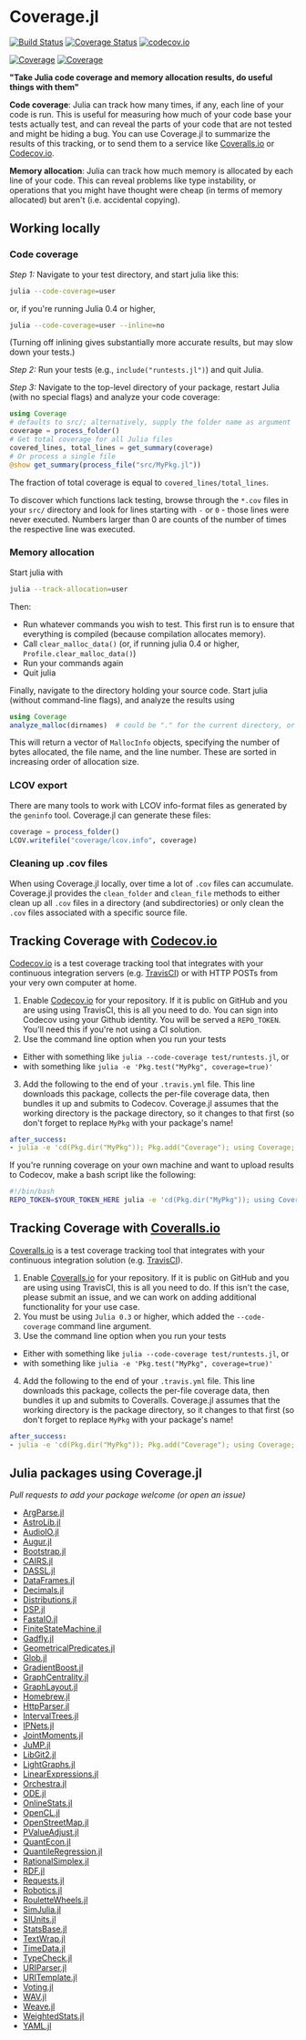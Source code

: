 Coverage.jl
===========

[![Build Status](https://travis-ci.org/JuliaCI/Coverage.jl.svg?branch=master)](https://travis-ci.org/IainNZ/Coverage.jl)
[![Coverage Status](https://coveralls.io/repos/JuliaCI/Coverage.jl/badge.svg?branch=master)](https://coveralls.io/r/JuliaCI/Coverage.jl?branch=master)
[![codecov.io](http://codecov.io/github/JuliaCI/Coverage.jl/coverage.svg?branch=master)](http://codecov.io/github/JuliaCI/Coverage.jl?branch=master)

[![Coverage](http://pkg.julialang.org/badges/Coverage_0.3.svg)](http://pkg.julialang.org/?pkg=Coverage&ver=0.3)
[![Coverage](http://pkg.julialang.org/badges/Coverage_0.4.svg)](http://pkg.julialang.org/?pkg=Coverage&ver=0.4)

**"Take Julia code coverage and memory allocation results, do useful things with them"**

**Code coverage**: Julia can track how many times, if any, each line of your code is run. This is useful for measuring how much of your code base your tests actually test, and can reveal the parts of your code that are not tested and might be hiding a bug. You can use Coverage.jl to summarize the results of this tracking, or to send them to a service like [Coveralls.io](http://coveralls.io) or [Codecov.io](https://codecov.io/github/JuliaCI).

**Memory allocation**: Julia can track how much memory is allocated by each line of your code. This can reveal problems like type instability, or operations that you might have thought were cheap (in terms of memory allocated) but aren't (i.e. accidental copying).

## Working locally

### Code coverage

*Step 1:* Navigate to your test directory, and start julia like this:
```sh
julia --code-coverage=user
```
or, if you're running Julia 0.4 or higher,
```sh
julia --code-coverage=user --inline=no
```
(Turning off inlining gives substantially more accurate results, but may slow down your tests.)

*Step 2:* Run your tests (e.g., `include("runtests.jl")`) and quit Julia.

*Step 3:* Navigate to the top-level directory of your package, restart Julia (with no special flags) and analyze your code coverage:

```julia
using Coverage
# defaults to src/; alternatively, supply the folder name as argument
coverage = process_folder()
# Get total coverage for all Julia files
covered_lines, total_lines = get_summary(coverage)
# Or process a single file
@show get_summary(process_file("src/MyPkg.jl"))
```
The fraction of total coverage is equal to `covered_lines/total_lines`.

To discover which functions lack testing, browse through the `*.cov` files in your `src/`
directory and look for lines starting with `-` or `0` - those lines were never executed.
Numbers larger than 0 are counts of the number of times the respective line was executed.


### Memory allocation

Start julia with
```sh
julia --track-allocation=user
```
Then:
- Run whatever commands you wish to test. This first run is to ensure that everything is compiled (because compilation allocates memory).
- Call `clear_malloc_data()` (or, if running julia 0.4 or higher, `Profile.clear_malloc_data()`)
- Run your commands again
- Quit julia

Finally, navigate to the directory holding your source code. Start julia (without command-line flags), and analyze the results using
```julia
using Coverage
analyze_malloc(dirnames)  # could be "." for the current directory, or "src", etc.
```
This will return a vector of `MallocInfo` objects, specifying the number of bytes allocated, the file name, and the line number.
These are sorted in increasing order of allocation size.

### LCOV export

There are many tools to work with LCOV info-format files as generated by the `geninfo` tool. Coverage.jl can generate these files:

```julia
coverage = process_folder()
LCOV.writefile("coverage/lcov.info", coverage)
```

### Cleaning up .cov files

When using Coverage.jl locally, over time a lot of `.cov` files can accumulate. Coverage.jl provides the `clean_folder` and `clean_file` methods to either clean up all `.cov` files in a directory (and subdirectories) or only clean the `.cov` files associated with a specific source file.

## Tracking Coverage with [Codecov.io](https://codecov.io)

[Codecov.io](https://codecov.io) is a test coverage tracking tool that integrates with your continuous integration servers (e.g. [TravisCI](https://travis-ci.org/)) or with HTTP POSTs from your very own computer at home.

1. Enable [Codecov.io](https://codecov.io) for your repository. If it is public on GitHub and you are using using TravisCI, this is all you need to do. You can sign into Codecov using your Github identity. You will be served a `REPO_TOKEN`. You'll need this if you're not using a CI solution.
2. Use the command line option when you run your tests
  * Either with something like `julia --code-coverage test/runtests.jl`, or
  * with something like  `julia -e 'Pkg.test("MyPkg", coverage=true)'`
3. Add the following to the end of your `.travis.yml` file. This line downloads this package, collects the per-file coverage data, then bundles it up and submits to Codecov. Coverage.jl assumes that the working directory is the package directory, so it changes to that first (so don't forget to replace `MyPkg` with your package's name!
```yml
after_success:
- julia -e 'cd(Pkg.dir("MyPkg")); Pkg.add("Coverage"); using Coverage; Codecov.submit(process_folder())'
```
If you're running coverage on your own machine and want to upload results to Codecov, make a bash script like the following:
```bash
#!/bin/bash
REPO_TOKEN=$YOUR_TOKEN_HERE julia -e 'cd(Pkg.dir("MyPkg")); using Coverage; Codecov.submit_token(process_folder())'
```

## Tracking Coverage with [Coveralls.io](https://coveralls.io)

[Coveralls.io](https://coveralls.io) is a test coverage tracking tool that integrates with your continuous integration solution (e.g. [TravisCI](https://travis-ci.org/)).

1. Enable [Coveralls.io](https://coveralls.io) for your repository. If it is public on GitHub and you are using using TravisCI, this is all you need to do. If this isn't the case, please submit an issue, and we can work on adding additional functionality for your use case.
2. You must be using `Julia 0.3` or higher, which added the `--code-coverage` command line argument.
3. Use the command line option when you run your tests
  * Either with something like `julia --code-coverage test/runtests.jl`, or
  * with something like  `julia -e 'Pkg.test("MyPkg", coverage=true)'`
4. Add the following to the end of your `.travis.yml` file. This line downloads this package, collects the per-file coverage data, then bundles it up and submits to Coveralls. Coverage.jl assumes that the working directory is the package directory, so it changes to that first (so don't forget to replace `MyPkg` with your package's name!
```yml
after_success:
- julia -e 'cd(Pkg.dir("MyPkg")); Pkg.add("Coverage"); using Coverage; Coveralls.submit(process_folder())'
```


## Julia packages using Coverage.jl

*Pull requests to add your package welcome (or open an issue)*

* [ArgParse.jl](https://github.com/carlobaldassi/ArgParse.jl/blob/master/.travis.yml)
* [AstroLib.jl](https://github.com/giordano/AstroLib.jl/blob/master/.travis.yml)
* [AudioIO.jl](https://github.com/ssfrr/AudioIO.jl/blob/master/.travis.yml)
* [Augur.jl](https://github.com/AugurProject/Augur.jl/blob/master/.travis.yml)
* [Bootstrap.jl](https://github.com/julian-gehring/Bootstrap.jl/blob/master/.travis.yml)
* [CAIRS.jl](https://github.com/scheidan/CAIRS.jl/blob/master/.travis.yml)
* [DASSL.jl](https://github.com/pwl/DASSL.jl/blob/master/.travis.yml)
* [DataFrames.jl](https://github.com/JuliaStats/DataFrames.jl/blob/master/.travis.yml)
* [Decimals.jl](https://github.com/tensorjack/Decimals.jl/blob/master/.travis.yml)
* [Distributions.jl](https://github.com/JuliaStats/Distributions.jl/blob/master/.travis.yml)
* [DSP.jl](https://github.com/JuliaDSP/DSP.jl/blob/master/.travis.yml)
* [FastaIO.jl](https://github.com/carlobaldassi/FastaIO.jl/blob/master/.travis.yml)
* [FiniteStateMachine.jl](https://github.com/tensorjack/FiniteStateMachine.jl/blob/master/.travis.yml)
* [Gadfly.jl](https://github.com/dcjones/Gadfly.jl/blob/master/.travis.yml)
* [GeometricalPredicates.jl](https://github.com/skariel/GeometricalPredicates.jl/blob/master/.travis.yml)
* [Glob.jl](https://github.com/vtjnash/Glob.jl/blob/master/.travis.yml)
* [GradientBoost.jl](https://github.com/svs14/GradientBoost.jl/blob/master/.travis.yml)
* [GraphCentrality.jl](https://github.com/sbromberger/GraphCentrality.jl/blob/master/.travis.yml)
* [GraphLayout.jl](https://github.com/IainNZ/GraphLayout.jl/blob/master/.travis.yml)
* [Homebrew.jl](https://github.com/JuliaLang/Homebrew.jl/blob/master/.travis.yml)
* [HttpParser.jl](https://github.com/JuliaLang/HttpParser.jl/blob/master/.travis.yml)
* [IntervalTrees.jl](https://github.com/BioJulia/IntervalTrees.jl/blob/master/.travis.yml)
* [IPNets.jl](https://github.com/sbromberger/IPNets.jl/blob/master/.travis.yml)
* [JointMoments.jl](https://github.com/tensorjack/JointMoments.jl/blob/master/.travis.yml)
* [JuMP.jl](https://github.com/JuliaOpt/JuMP.jl/blob/master/.travis.yml)
* [LibGit2.jl](https://github.com/jakebolewski/LibGit2.jl/blob/master/.travis.yml)
* [LightGraphs.jl](https://github.com/JuliaGraphs/LightGraphs.jl/blob/master/.travis.yml)
* [LinearExpressions.jl](https://github.com/cdsousa/LinearExpressions.jl/blob/master/.travis.yml)
* [Orchestra.jl](https://github.com/svs14/Orchestra.jl/blob/master/.travis.yml)
* [ODE.jl](https://github.com/JuliaLang/ODE.jl/blob/master/.travis.yml)
* [OnlineStats.jl](https://github.com/joshday/OnlineStats.jl/blob/master/.travis.yml)
* [OpenCL.jl](https://github.com/JuliaGPU/OpenCL.jl/blob/master/.travis.yml)
* [OpenStreetMap.jl](https://github.com/tedsteiner/OpenStreetMap.jl/blob/master/.travis.yml)
* [PValueAdjust.jl](https://github.com/dirkschumacher/PValueAdjust.jl/blob/master/.travis.yml)
* [QuantEcon.jl](https://github.com/spencerlyon2/QuantEcon.jl/blob/master/.travis.yml)
* [QuantileRegression.jl](https://github.com/vincentarelbundock/QuantileRegression.jl/blob/master/.travis.yml)
* [RationalSimplex.jl](https://github.com/IainNZ/RationalSimplex.jl/blob/master/.travis.yml)
* [RDF.jl](https://github.com/joejimbo/RDF.jl/blob/master/.travis.yml)
* [Requests.jl](https://github.com/loladiro/Requests.jl/blob/master/.travis.yml)
* [Robotics.jl](https://github.com/cdsousa/Robotics.jl/blob/master/.travis.yml)
* [RouletteWheels.jl](https://github.com/jbn/RouletteWheels.jl/blob/master/.travis.yml)
* [SimJulia.jl](https://github.com/BenLauwens/SimJulia.jl/blob/master/.travis.yml)
* [SIUnits.jl](https://github.com/loladiro/SIUnits.jl/blob/master/.travis.yml)
* [StatsBase.jl](https://github.com/JuliaStats/StatsBase.jl/blob/master/.travis.yml)
* [TextWrap.jl](https://github.com/carlobaldassi/TextWrap.jl/blob/master/.travis.yml)
* [TimeData.jl](https://github.com/cgroll/TimeData.jl/blob/master/.travis.yml)
* [TypeCheck.jl](https://github.com/astrieanna/TypeCheck.jl/blob/master/.travis.yml)
* [URIParser.jl](https://github.com/loladiro/URIParser.jl/blob/master/.travis.yml)
* [URITemplate.jl](https://github.com/loladiro/URITemplate.jl/blob/master/.travis.yml)
* [Voting.jl](https://github.com/tchajed/Voting.jl/blob/master/.travis.yml)
* [WAV.jl](https://github.com/dancasimiro/WAV.jl/blob/master/.travis.yml)
* [Weave.jl](https://github.com/mpastell/Weave.jl/blob/master/.travis.yml)
* [WeightedStats.jl](https://github.com/tensorjack/WeightedStats.jl/blob/master/.travis.yml)
* [YAML.jl](https://github.com/dcjones/YAML.jl)
